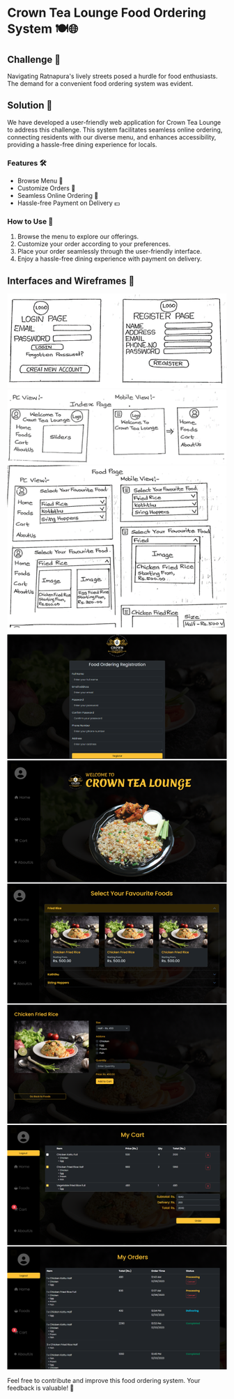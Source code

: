 # Crown Tea Lounge Food Ordering System 🍽️🌐

## Challenge 🚧
Navigating Ratnapura's lively streets posed a hurdle for food enthusiasts. The demand for a convenient food ordering system was evident.

## Solution 🌟
We have developed a user-friendly web application for Crown Tea Lounge to address this challenge. This system facilitates seamless online ordering, connecting residents with our diverse menu, and enhances accessibility, providing a hassle-free dining experience for locals.

### Features 🛠️
- Browse Menu 📜
- Customize Orders 🎨
- Seamless Online Ordering 📲
- Hassle-free Payment on Delivery 💵

### How to Use 🤔
1. Browse the menu to explore our offerings.
2. Customize your order according to your preferences.
3. Place your order seamlessly through the user-friendly interface.
4. Enjoy a hassle-free dining experience with payment on delivery.

## Interfaces and Wireframes 🎨
![picture_1](wireframes/Picture1.png)
![picture_2](wireframes/Picture2.png)
![picture_4](wireframes/Picture4.png)
![picture_13](wireframes/Picture13.png)
![picture_8](wireframes/Picture8.png)
![picture_9](wireframes/Picture9.png)
![picture_10](wireframes/Picture10.png)
![picture_11](wireframes/Picture11.png)
![picture_12](wireframes/Picture12.png)

Feel free to contribute and improve this food ordering system. Your feedback is valuable! 🙌
